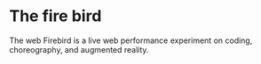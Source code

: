 # The fire bird
The web Firebird is a live web performance experiment on coding, choreography, and augmented reality.
